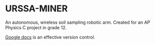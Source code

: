 # URSSA-MINER
 An autonomous, wireless soil sampling robotic arm. Created for an AP Physics C project in grade 12. 
 
 [Google docs](https://docs.google.com/document/d/1i4ask4tsP7JlNlrFSLlltsoBTLFcexGeFpArC7lfXUQ/edit?usp=sharing) is an effective version control. 
